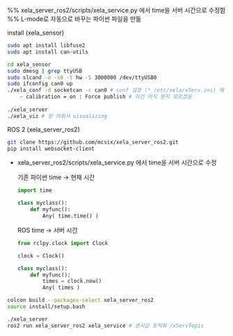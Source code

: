 %% xela_server_ros2/scripts/xela_service.py 에서 time을 서버 시간으로 수정함
%% L-mode로 자동으로 바꾸는 파이썬 파일을 만듦


install (xela_sensor)

```bash
sudo apt install libfuse2
sudo apt install can-utils

cd xela_sensor
sudo dmesg | grep ttyUSB
sudo slcand -o -s8 -t hw -S 3000000 /dev/ttyUSB0
sudo ifconfig can0 up
./xela_conf -d socketcan -c can0 # conf 설정 (* /etc/xela/xServ.ini) 에 xServ.ini 파일 저장
	- calibration = on : Force publish # 이건 아직 뭔지 모르겠음
	
./xela_server
./xela_viz # 창 띄워서 visualizing
```

ROS 2 (xela_server_ros2)

```bash
git clone https://github.com/mcsix/xela_server_ros2.git
pip install websocket-client
```

- xela_server_ros2/scripts/xela_service.py 에서 time을 서버 시간으로 수정
    
    기존 파이썬 time → 현재 시간
    
    ```python
    import time
    
    class myclass():
    	def myfunc():
    		Any( time.time() )
    ```
    
    ROS time → 서버 시간
    
    ```python
    from rclpy.clock import Clock
    
    clock = Clock()
    
    class myclass():
    	def myfunc():
    		times = clock.now()
    		Any( times )
    ```
    

```bash
colcon build --packages-select xela_server_ros2
source install/setup.bash

./xela_server
ros2 run xela_server_ros2 xela_service # 센서값 토픽화 /xServTopic
```
